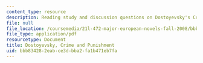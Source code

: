 ```yaml
---
content_type: resource
description: Reading study and discussion questions on Dostoyevsky's Crime and Punishment.
file: null
file_location: /coursemedia/21l-472-major-european-novels-fall-2008/bbb834282eabce3dbba2fa1b471eb7fa_dostoyevsky.pdf
file_type: application/pdf
resourcetype: Document
title: Dostoyevsky, Crime and Punishment
uid: bbb83428-2eab-ce3d-bba2-fa1b471eb7fa
---
```

